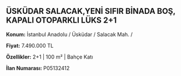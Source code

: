 ## ÜSKÜDAR SALACAK,YENİ SIFIR BİNADA BOŞ, KAPALI OTOPARKLI LÜKS 2+1

**Konum:** İstanbul Anadolu / Üsküdar / Salacak Mah. /

**Fiyat:** 7.490.000 TL

**Özellikler:** 2+1 | 100 m² | Bahçe Katı

**İlan Numarası:** P05132412
